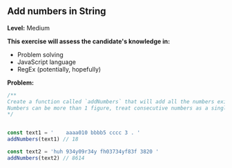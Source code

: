 ## Add numbers in String


**Level:** Medium

**This exercise will assess the candidate's knowledge in:**
- Problem solving
- JavaScript language
- RegEx (potentially, hopefully)

**Problem:**
```javascript
/**
Create a function called `addNumbers` that will add all the numbers existing in a text (string). 
Numbers can be more than 1 figure, treat consecutive numbers as a single number.
*/


const text1 = '    aaaa010 bbbb5 cccc 3 . '
addNumbers(text1) // 18

const text2 = 'huh 934y09r34y fh03734yf83f 3820 '
addNumbers(text2) // 8614
```

